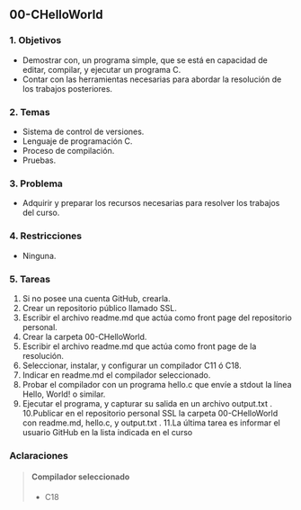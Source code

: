 ## 00-CHelloWorld

### 1. Objetivos
* Demostrar con, un programa simple, que se está en capacidad de editar,
compilar, y ejecutar un programa C.
* Contar con las herramientas necesarias para abordar la resolución de los
trabajos posteriores.
### 2. Temas
* Sistema de control de versiones.
* Lenguaje de programación C.
* Proceso de compilación.
* Pruebas.
### 3. Problema
* Adquirir y preparar los recursos necesarias para resolver los trabajos del curso.
### 4. Restricciones
* Ninguna.
### 5. Tareas
1. Si no posee una cuenta GitHub, crearla.
2. Crear un repositorio público llamado SSL.
3. Escribir el archivo readme.md que actúa como front page del repositorio
personal.
4. Crear la carpeta 00-CHelloWorld.
5. Escribir el archivo readme.md que actúa como front page de la resolución.
6. Seleccionar, instalar, y configurar un compilador C11 ó C18.
7. Indicar en readme.md el compilador seleccionado.
8. Probar el compilador con un programa hello.c que envíe a stdout la línea
Hello, World! o similar.
9. Ejecutar el programa, y capturar su salida en un archivo output.txt .
10.Publicar en el repositorio personal SSL la carpeta 00-CHelloWorld con
readme.md, hello.c, y output.txt .
11.La última tarea es informar el usuario GitHub en la lista indicada en el curso



### Aclaraciones
> #### Compilador seleccionado
> * C18
